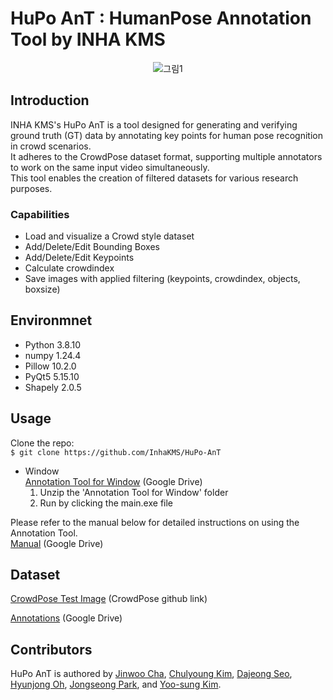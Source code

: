 # HuPo AnT : HumanPose Annotation Tool by INHA KMS  

<p align='center'>
    <img src="https://github.com/user-attachments/assets/ce6b2e64-529d-41b7-8d80-ff23170534ca" alt="그림1">
</p>



## Introduction
INHA KMS's HuPo AnT is a tool designed for generating and verifying ground truth (GT) data by annotating key points for human pose recognition in crowd scenarios. <br>
It adheres to the CrowdPose dataset format, supporting multiple annotators to work on the same input video simultaneously. <br>
This tool enables the creation of filtered datasets for various research purposes.


### Capabilities

- Load and visualize a Crowd style dataset
- Add/Delete/Edit Bounding Boxes
- Add/Delete/Edit Keypoints  
- Calculate crowdindex
- Save images with applied filtering (keypoints, crowdindex, objects, boxsize)  


## Environmnet

- Python 3.8.10
- numpy 1.24.4
- Pillow 10.2.0
- PyQt5 5.15.10
- Shapely 2.0.5


## Usage
Clone the repo:  
```$ git clone https://github.com/InhaKMS/HuPo-AnT```

 - Window  
   [Annotation Tool for Window](https://drive.google.com/file/d/1gKkGcrUaPh42uCqYqDqBlyxMTbKtOwjO/view?usp=sharing) (Google Drive)  
   1. Unzip the 'Annotation Tool for Window' folder  
   2. Run by clicking the main.exe file  
   

Please refer to the manual below for detailed instructions on using the Annotation Tool.  
[Manual]() (Google Drive)


## Dataset

[CrowdPose Test Image](https://github.com/Jeff-sjtu/CrowdPose.git) (CrowdPose github link)

[Annotations](https://drive.google.com/drive/folders/1TP_8ypQGAc0ab8MIWglJBqplhscvccUY?usp=share_link) (Google Drive)



## Contributors
HuPo AnT is authored by [Jinwoo Cha](https://github.com/startedourmission), [Chulyoung Kim](chulsub0727@gmail.com), [Dajeong Seo](https://github.com/ddaisyaa), [Hyunjong Oh](https://github.com/jong001029), [Jongseong Park](https://github.com/ParkJongSeong93), and [Yoo-sung Kim](yskim@inha.ac.kr).
